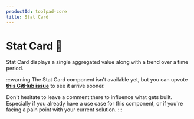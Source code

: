 ```yaml
---
productId: toolpad-core
title: Stat Card
---
```


# Stat Card 🚧

<p class="description">Stat Card displays a single aggregated value along with a trend over a time period.</p>

:::warning
The Stat Card component isn't available yet, but you can upvote [**this GitHub issue**](https://github.com/mui/toolpad/issues/4069) to see it arrive sooner.

Don't hesitate to leave a comment there to influence what gets built.
Especially if you already have a use case for this component, or if you're facing a pain point with your current solution.
:::
